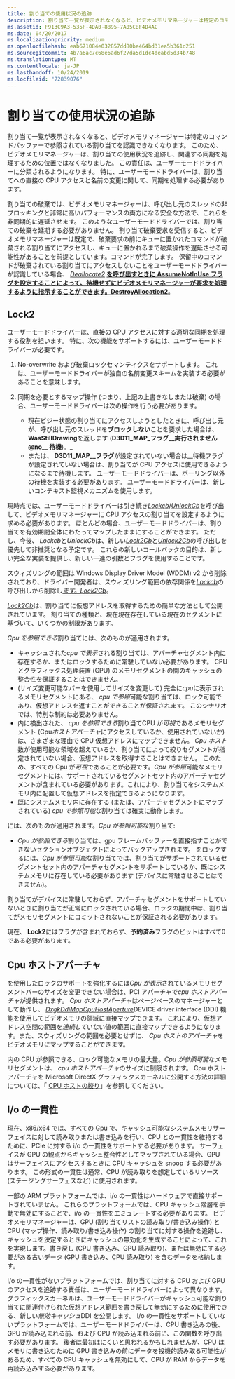 ```yaml
---
title: 割り当ての使用状況の追跡
description: 割り当て一覧が表示されなくなると、ビデオメモリマネージャーは特定のコマンドバッファーで参照されている割り当てを認識できなくなります。
ms.assetid: F913C9A3-535F-4DA0-8895-7A05CBF4D4AC
ms.date: 04/20/2017
ms.localizationpriority: medium
ms.openlocfilehash: eab671084e032857dd80be464bd31ea5b361d251
ms.sourcegitcommit: 4b7a6ac7c68e6ad6f27da5d1dc4deabd5d34b748
ms.translationtype: MT
ms.contentlocale: ja-JP
ms.lasthandoff: 10/24/2019
ms.locfileid: "72839076"
---
```

# <a name="allocation-usage-tracking"></a>割り当ての使用状況の追跡


割り当て一覧が表示されなくなると、ビデオメモリマネージャーは特定のコマンドバッファーで参照されている割り当てを認識できなくなります。 このため、ビデオメモリマネージャーは、割り当ての使用状況を追跡し、関連する同期を処理するための位置ではなくなりました。 この責任は、ユーザーモードドライバーに分類されるようになります。 特に、ユーザーモードドライバーは、割り当てへの直接の CPU アクセスと名前の変更に関して、同期を処理する必要があります。

割り当ての破棄では、ビデオメモリマネージャーは、呼び出し元のスレッドの非ブロッキングと非常に高いパフォーマンスの両方になる安全な方法で、これらを非同期的に遅延させます。 このようなユーザーモードドライバーでは、割り当ての破棄を延期する必要がありません。 割り当て破棄要求を受信すると、ビデオメモリマネージャーは既定で、破棄要求の前にキューに置かれたコマンドが破棄される割り当てにアクセスし、キューに置かれるまで破棄操作を遅延させる可能性があることを前提としています。コマンドが完了します。 保留中のコマンドが破棄されている割り当てにアクセスしないことをユーザーモードドライバーが認識している場合、 [*Deallocate2*](https://docs.microsoft.com/windows-hardware/drivers/ddi/d3dumddi/nc-d3dumddi-pfnd3dddi_deallocate2cb) [**を呼び出すときに AssumeNotInUse フラグを設定することによって、待機せずにビデオメモリマネージャーが要求を処理するように指示することができます。DestroyAllocation2**](https://docs.microsoft.com/windows-hardware/drivers/ddi/d3dkmthk/nf-d3dkmthk-d3dkmtdestroyallocation2)。

## <a name="span-idlock2spanspan-idlock2spanspan-idlock2spanlock2"></a><span id="Lock2"></span><span id="lock2"></span><span id="LOCK2"></span>Lock2


ユーザーモードドライバーは、直接の CPU アクセスに対する適切な同期を処理する役割を担います。 特に、次の機能をサポートするには、ユーザーモードドライバーが必要です。

1.  No-overwrite および破棄ロックセマンティクスをサポートします。 これは、ユーザーモードドライバーが独自の名前変更スキームを実装する必要があることを意味します。
2.  同期を必要とするマップ操作 (つまり、上記の上書きなしまたは破棄) の場合、ユーザーモードドライバーは次の操作を行う必要があります。

    -   現在ビジー状態の割り当てにアクセスしようとしたときに、呼び出し元が、呼び出し元のスレッドを**ブロックしない**ことを要求した場合は、 **WasStillDrawing**を返します (**D3D11\_MAP\_フラグ\_\_実行されません @no__ 待機**)。\_
    -   または、 **D3D11\_MAP\_\_フラグ**が設定されていない場合は\_\_待機フラグが設定されていない場合は、割り当てが CPU アクセスに使用できるようになるまで待機します。 ユーザーモードドライバーは、ポーリング以外の待機を実装する必要があります。 ユーザーモードドライバーは、新しいコンテキスト監視メカニズムを使用します。

現時点では、ユーザーモードドライバーは引き続き[*Lockcb*](https://docs.microsoft.com/windows-hardware/drivers/ddi/d3dumddi/nc-d3dumddi-pfnd3dddi_lockcb)/[*UnlockCb*](https://docs.microsoft.com/windows-hardware/drivers/ddi/d3dumddi/nc-d3dumddi-pfnd3dddi_unlockcb)を呼び出して、ビデオメモリマネージャーに CPU アクセスの割り当てを設定するように求める必要があります。 ほとんどの場合、ユーザーモードドライバーは、割り当てを有効期間全体にわたってマップしたままにすることができます。 ただし、今後、 *Lockcb*と*UnlockCb*は、新しい[*Lock2Cb*](https://docs.microsoft.com/windows-hardware/drivers/ddi/d3dumddi/nc-d3dumddi-pfnd3dddi_lock2cb)と[*Unlock2Cb*](https://docs.microsoft.com/windows-hardware/drivers/ddi/d3dumddi/nc-d3dumddi-pfnd3dddi_unlock2cb)の呼び出しを優先して非推奨となる予定です。 これらの新しいコールバックの目的は、新しい完全な実装を提供し、新しい一連の引数とフラグを使用することです。

スウィズリングの範囲は Windows Display Driver Model (WDDM) v2 から削除されており、ドライバー開発者は、スウィズリング範囲の依存関係を[*Lockcb*](https://docs.microsoft.com/windows-hardware/drivers/ddi/d3dumddi/nc-d3dumddi-pfnd3dddi_lockcb)の呼び出しから削除し[*ます。Lock2Cb*](https://docs.microsoft.com/windows-hardware/drivers/ddi/d3dumddi/nc-d3dumddi-pfnd3dddi_lock2cb)。

[*Lock2Cb*](https://docs.microsoft.com/windows-hardware/drivers/ddi/d3dumddi/nc-d3dumddi-pfnd3dddi_lock2cb)は、割り当てに仮想アドレスを取得するための簡単な方法として公開されています。 割り当ての種類と、現在現在存在している現在のセグメントに基づいて、いくつかの制限があります。

*Cpu を参照できる*割り当てには、次のものが適用されます。

-   キャッシュされた*cpu で表示*される割り当ては、アパーチャセグメント内に存在するか、またはロックするために常駐していない必要があります。 CPU とグラフィックス処理装置 (GPU) のメモリセグメントの間のキャッシュの整合性を保証することはできません。
-   (サイズ変更可能なバーを使用してサイズを変更して) 完全に*cpu*に表示されるメモリセグメントにある、 *cpu で参照*可能な割り当ては、ロック可能であり、仮想アドレスを返すことができることが保証されます。 このシナリオでは、特別な制約は必要ありません。
-   内に検出された、 *cpu を参照できる*割り当てCPU が*可視*であるメモリセグメント (Cpu*ホストアパーチャ*にアクセスしているか、使用されていないか) は、さまざまな理由で CPU 仮想アドレスにマップできません。 *Cpu ホスト*数が使用可能な領域を超えているか、割り当てによって絞りセグメントが指定されていない場合、仮想アドレスを取得することはできません。 このため、すべての Cpu が*可視*であることが必要です。*Cpu が参照*可能なメモリセグメントには、サポートされているセグメントセット内のアパーチャセグメントが含まれている必要があります。これにより、割り当てをシステムメモリ内に配置して仮想アドレスを指定できるようになります。
-   既にシステムメモリ内に存在する (または、アパーチャセグメントにマップされている) *cpu で参照可能*な割り当ては確実に動作します。

には、次のものが適用されます。*Cpu が参照可能*な割り当て:

-   *Cpu が参照できる*割り当ては、gpu フレームバッファーを直接指すことができないセクションオブジェクトによってバックアップされます。 をロックするには、*Cpu が参照可能*な割り当てでは、割り当てがサポートされているセグメントセット内のアパーチャセグメントをサポートしているか、既にシステムメモリに存在している必要があります (デバイスに常駐させることはできません)。

割り当てがデバイスに常駐しておらず、アパーチャセグメントをサポートしていないときに割り当てが正常にロックされている場合、ロックの期間中は、割り当てがメモリセグメントにコミットされないことが保証される必要があります。

現在、 **Lock2**にはフラグが含まれておらず、**予約済み**フラグのビットはすべて0である必要があります。

## <a name="span-idcpuhostaperturespanspan-idcpuhostaperturespanspan-idcpuhostaperturespancpuhostaperture"></a><span id="CPUHostAperture"></span><span id="cpuhostaperture"></span><span id="CPUHOSTAPERTURE"></span>Cpu ホストアパーチャ


を使用したロックのサポートを強化するには*Cpu が表示*されているメモリセグメントバーのサイズを変更できない場合は、PCI アパーチャで*cpu ホストアパーチャ*が提供されます。 *Cpu ホストアパーチャ*はページベースのマネージャーとして動作し、 [*DxgkDdiMapCpuHostAperture*](https://docs.microsoft.com/windows-hardware/drivers/ddi/d3dkmddi/nc-d3dkmddi-dxgkddi_mapcpuhostaperture)DEVICE driver interface (DDI) 機能を使用してビデオメモリの領域に直接マップできます。 これにより、仮想アドレス空間の範囲を*連続して*いない値の範囲に直接マップできるようになります。また、スウィズリングの範囲を必要とせずに、 *Cpu ホストのアパーチャ*をビデオメモリにマップすることができます。

内の CPU が参照できる、ロック可能なメモリの最大量。*Cpu が参照可能*なメモリセグメントは、 *cpu ホストアパーチャ*のサイズに制限されます。 Cpu ホストアパーチャを Microsoft DirectX グラフィックスカーネルに公開する方法の詳細については、「 [CPU ホストの絞り](cpu-host-aperature.md)」を参照してください。

## <a name="span-idi_o_coherencyspanspan-idi_o_coherencyspanspan-idi_o_coherencyspanio-coherency"></a><span id="I_O_coherency"></span><span id="i_o_coherency"></span><span id="I_O_COHERENCY"></span>I/o の一貫性


現在、x86/x64 では、すべての Gpu で、キャッシュ可能なシステムメモリサーフェイスに対して読み取りまたは書き込みを行い、CPU との一貫性を維持するために、PCIe に対する i/o の一貫性をサポートする必要があります。 サーフェイスが GPU の観点からキャッシュ整合性としてマップされている場合、GPU はサーフェイスにアクセスするときに CPU キャッシュを snoop する必要があります。 この形式の一貫性は通常、CPU が読み取りを想定しているリソース (ステージングサーフェスなど) に使用されます。

一部の ARM プラットフォームでは、i/o の一貫性はハードウェアで直接サポートされていません。 これらのプラットフォームでは、CPU キャッシュ階層を手動で無効にすることで、i/o の一貫性をエミュレートする必要があります。 ビデオメモリマネージャーは、GPU (割り当てリストの読み取り/書き込み操作) と CPU (マップ操作、読み取り/書き込み操作) の割り当てに対する操作を追跡し、キャッシュを決定するときにキャッシュの無効化を生成することによって、これを実現します。書き戻し (CPU 書き込み、GPU 読み取り)、または無効にする必要がある古いデータ (GPU 書き込み、CPU 読み取り) を含むデータを格納します。

I/o の一貫性がないプラットフォームでは、割り当てに対する CPU および GPU のアクセスを追跡する責任は、ユーザーモードドライバーによって異なります。 グラフィックスカーネルは、ユーザーモードドライバーがキャッシュ可能な割り当てに関連付けられた仮想アドレス範囲を書き戻して無効にするために使用できる、新しい*無効キャッシュ*DDI を公開します。 I/o の一貫性をサポートしていないプラットフォームでは、ユーザーモードドライバーは、CPU 書き込みの後、GPU が読み込まれる前、および CPU が読み込まれる前に、この関数を呼び出す必要があります。 後者は最初はにくいと思われるかもしれませんが、CPU はメモリに書き込むために GPU 書き込みの前にデータを投機的読み取る可能性があるため、すべての CPU キャッシュを無効にして、CPU が RAM からデータを再読み込みする必要があります。

 

 





